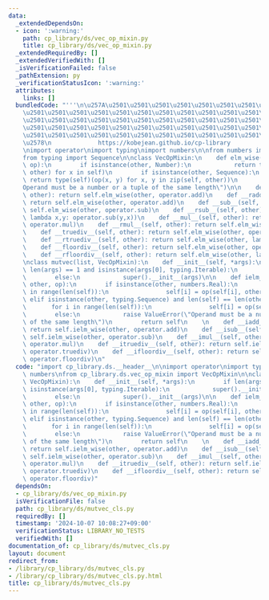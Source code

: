 ```yaml
---
data:
  _extendedDependsOn:
  - icon: ':warning:'
    path: cp_library/ds/vec_op_mixin.py
    title: cp_library/ds/vec_op_mixin.py
  _extendedRequiredBy: []
  _extendedVerifiedWith: []
  _isVerificationFailed: false
  _pathExtension: py
  _verificationStatusIcon: ':warning:'
  attributes:
    links: []
  bundledCode: "'''\n\u257A\u2501\u2501\u2501\u2501\u2501\u2501\u2501\u2501\u2501\u2501\
    \u2501\u2501\u2501\u2501\u2501\u2501\u2501\u2501\u2501\u2501\u2501\u2501\u2501\
    \u2501\u2501\u2501\u2501\u2501\u2501\u2501\u2501\u2501\u2501\u2501\u2501\u2501\
    \u2501\u2501\u2501\u2501\u2501\u2501\u2501\u2501\u2501\u2501\u2501\u2501\u2501\
    \u2501\u2501\u2501\u2501\u2501\u2501\u2501\u2501\u2501\u2501\u2501\u2501\u2501\
    \u2578\n             https://kobejean.github.io/cp-library               \n'''\n\
    \nimport operator\nimport typing\nimport numbers\n\nfrom numbers import Number\n\
    from typing import Sequence\n\nclass VecOpMixin:\n    def elm_wise(self, other,\
    \ op):\n        if isinstance(other, Number):\n            return type(self)(op(x,\
    \ other) for x in self)\n        if isinstance(other, Sequence):\n           \
    \ return type(self)(op(x, y) for x, y in zip(self, other))\n        raise ValueError(\"\
    Operand must be a number or a tuple of the same length\")\n\n    def __add__(self,\
    \ other): return self.elm_wise(other, operator.add)\n    def __radd__(self, other):\
    \ return self.elm_wise(other, operator.add)\n    def __sub__(self, other): return\
    \ self.elm_wise(other, operator.sub)\n    def __rsub__(self, other): return self.elm_wise(other,\
    \ lambda x,y: operator.sub(y,x))\n    def __mul__(self, other): return self.elm_wise(other,\
    \ operator.mul)\n    def __rmul__(self, other): return self.elm_wise(other, operator.mul)\n\
    \    def __truediv__(self, other): return self.elm_wise(other, operator.truediv)\n\
    \    def __rtruediv__(self, other): return self.elm_wise(other, lambda x,y: operator.truediv(y,x))\n\
    \    def __floordiv__(self, other): return self.elm_wise(other, operator.floordiv)\n\
    \    def __rfloordiv__(self, other): return self.elm_wise(other, lambda x,y: operator.floordiv(y,x))\n\
    \nclass mutvec(list, VecOpMixin):\n    def __init__(self, *args):\n        if\
    \ len(args) == 1 and isinstance(args[0], typing.Iterable):\n            super().__init__(args[0])\n\
    \        else:\n            super().__init__(args)\n\n    def ielm_wise(self,\
    \ other, op):\n        if isinstance(other, numbers.Real):\n            for i\
    \ in range(len(self)):\n                self[i] = op(self[i], other)\n       \
    \ elif isinstance(other, typing.Sequence) and len(self) == len(other):\n     \
    \       for i in range(len(self)):\n                self[i] = op(self[i], other[i])\n\
    \        else:\n            raise ValueError(\"Operand must be a number or a list\
    \ of the same length\")\n        return self\n    \n    def __iadd__(self, other):\
    \ return self.ielm_wise(other, operator.add)\n    def __isub__(self, other): return\
    \ self.ielm_wise(other, operator.sub)\n    def __imul__(self, other): return self.ielm_wise(other,\
    \ operator.mul)\n    def __itruediv__(self, other): return self.ielm_wise(other,\
    \ operator.truediv)\n    def __ifloordiv__(self, other): return self.ielm_wise(other,\
    \ operator.floordiv)\n"
  code: "import cp_library.ds.__header__\n\nimport operator\nimport typing\nimport\
    \ numbers\nfrom cp_library.ds.vec_op_mixin import VecOpMixin\n\nclass mutvec(list,\
    \ VecOpMixin):\n    def __init__(self, *args):\n        if len(args) == 1 and\
    \ isinstance(args[0], typing.Iterable):\n            super().__init__(args[0])\n\
    \        else:\n            super().__init__(args)\n\n    def ielm_wise(self,\
    \ other, op):\n        if isinstance(other, numbers.Real):\n            for i\
    \ in range(len(self)):\n                self[i] = op(self[i], other)\n       \
    \ elif isinstance(other, typing.Sequence) and len(self) == len(other):\n     \
    \       for i in range(len(self)):\n                self[i] = op(self[i], other[i])\n\
    \        else:\n            raise ValueError(\"Operand must be a number or a list\
    \ of the same length\")\n        return self\n    \n    def __iadd__(self, other):\
    \ return self.ielm_wise(other, operator.add)\n    def __isub__(self, other): return\
    \ self.ielm_wise(other, operator.sub)\n    def __imul__(self, other): return self.ielm_wise(other,\
    \ operator.mul)\n    def __itruediv__(self, other): return self.ielm_wise(other,\
    \ operator.truediv)\n    def __ifloordiv__(self, other): return self.ielm_wise(other,\
    \ operator.floordiv)"
  dependsOn:
  - cp_library/ds/vec_op_mixin.py
  isVerificationFile: false
  path: cp_library/ds/mutvec_cls.py
  requiredBy: []
  timestamp: '2024-10-07 10:08:27+09:00'
  verificationStatus: LIBRARY_NO_TESTS
  verifiedWith: []
documentation_of: cp_library/ds/mutvec_cls.py
layout: document
redirect_from:
- /library/cp_library/ds/mutvec_cls.py
- /library/cp_library/ds/mutvec_cls.py.html
title: cp_library/ds/mutvec_cls.py
---
```

